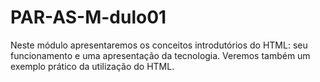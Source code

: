 # PAR-AS-M-dulo01
Neste módulo apresentaremos os conceitos introdutórios do HTML: seu funcionamento e uma apresentação da tecnologia. Veremos também um exemplo prático da utilização do HTML.
